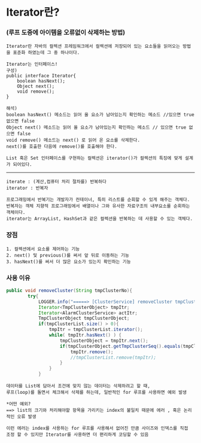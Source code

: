 # Iterator란?
### (루프 도중에 아이템을 오류없이 삭제하는 방법)
    Iterator란 자바의 컬렉션 프레임워크에서 컬렉션에 저장되어 있는 요소들을 읽어오는 방법을 표준화 하였는데 그 중 하나이다.

    Iterator는 인터페이스!
    구성)
    public interface Iterator{
        boolean hasNext();
        Object next();
        void remove();
    }

    해석)
    boolean hasNext() 메소드는 읽어 올 요소가 남아있는지 확인하는 메소드 //있으면 true 없으면 false
    Object next() 메소드는 읽어 올 요소가 남아있는지 확인하는 메소드 // 있으면 true 없으면 false
    void remove() 메소드는 next() 로 읽어 온 요소를 삭제한다.
    next()를 호출한 다음에 remove()를 호출해야 한다.

    List 혹은 Set 인터페이스를 구현하는 컬렉션은 iterator()가 컬렉션의 특징에 맞게 설계가 되어있다.

---
```
iterate : (계산,컴퓨터 처리 절차를) 반복하다
iterator : 반복자

프로그래밍에서 반복기는 개발자가 컨테이너, 특히 리스트를 순회할 수 있게 해주는 객체다.
반복자는 객체 지향적 프로그래밍에서 배열이나 그와 유사한 자료구조의 내부요소를 순회하는 객체이다.
iterator는 ArrayList, HashSet과 같은 컬렉션을 반복하는 데 사용할 수 있는 객체다.
```
### 장점
    1. 컬렉션에서 요소를 제어하는 기능
    2. next() 및 previous()를 써서 앞 뒤로 이동하는 기능
    3. hasNext()를 써서 더 많은 요소가 있는지 확인하는 기능

### 사용 이유
```java
public void removeCluster(String tmpClusterNo){
        try{
            LOGGER.info("=====> [ClusterService] removeCluster tmpClusterObject("+tmpClusterNo+") <=====");
            Iterator<TmpClusterObject> tmpItr;
            Iterator<AlarmClusterService> actItr;
            TmpClusterObject tmpClusterObject;
            if(tmpClusterList.size() > 0){
                tmpItr = tmpClusterList.iterator();
                while( tmpItr.hasNext() ) {
                    tmpClusterObject = tmpItr.next();
                    if(tmpClusterObject.getTmpClusterSeq().equals(tmpClusterNo)){
                        tmpItr.remove();
                        //tmpClusterList.remove(tmpItr);
                    }
                }
            }
```
```
데이터를 List에 담아서 조건에 맞지 않는 데이터는 삭제하려고 할 때,
루프(loop)를 돌면서 체크해서 삭제를 하는데, 일반적인 for 루프를 사용하면 예외 발생

*어떤 예외?
==> list의 크기와 처리해야할 항목을 가리키는 index의 불일치 때문에 에러 , 혹은 논리적인 오류 발생

이런 에러는 index를 사용하는 for 루프를 사용해서 없어진 만큼 사이즈와 인덱스를 직접 조정 할 수 있지만 Iterator를 사용하면 더 편리하게 코딩할 수 있음
```